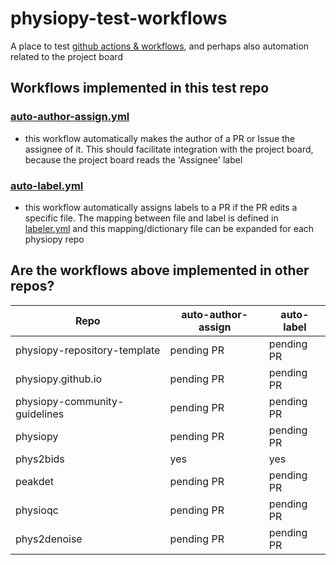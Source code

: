# physiopy-test-workflows
A place to test [github actions & workflows](https://docs.github.com/en/actions), and perhaps also automation related to the project board 

## Workflows implemented in this test repo
<!-- Some workflows exist in the physiopy repos that are not listed here -->

### [auto-author-assign.yml](.github/workflows/auto-author-assign.yml) 
- this workflow automatically makes the author of a PR or Issue the assignee of it. This should facilitate integration with the project board, because the project board reads the 'Assignee' label

### [auto-label.yml](.github/workflows/auto-label.yml) 
- this workflow automatically assigns labels to a PR if the PR edits a specific file. The mapping between file and label is defined in [labeler.yml](.github/labeler.yml) and this mapping/dictionary file can be expanded for each physiopy repo 

## Are the workflows above implemented in other repos?
 
| Repo                         | auto-author-assign | auto-label |
| --                           | --                 | -- |
| physiopy-repository-template | pending PR         | pending PR |
| physiopy.github.io           | pending PR         | pending PR |
| physiopy-community-guidelines| pending PR         | pending PR |
| physiopy                     | pending PR         | pending PR |
| phys2bids                    | yes                | yes     |
| peakdet                      | pending PR         | pending PR |
| physioqc                     | pending PR         | pending PR |
| phys2denoise                 | pending PR         | pending PR |

